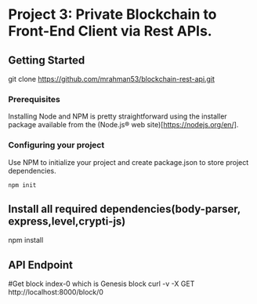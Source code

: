 # Project 3: Private Blockchain to Front-End Client via Rest APIs.


## Getting Started

git clone https://github.com/mrahman53/blockchain-rest-api.git

### Prerequisites

Installing Node and NPM is pretty straightforward using the installer package available from the (Node.js® web site)[https://nodejs.org/en/].

### Configuring your project

Use NPM to initialize your project and create package.json to store project dependencies.
```
npm init
```
## Install all required dependencies(body-parser, express,level,crypti-js)

npm install 

## API Endpoint
#Get block index-0 which is Genesis block
curl -v -X GET http://localhost:8000/block/0



